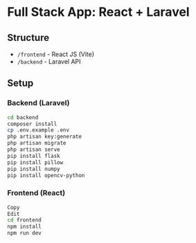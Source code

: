 # Full Stack App: React + Laravel

## Structure
- `/frontend` - React JS (Vite)
- `/backend` - Laravel API

## Setup

### Backend (Laravel)
```bash
cd backend
composer install
cp .env.example .env
php artisan key:generate
php artisan migrate
php artisan serve
pip install flask
pip install pillow
pip install numpy
pip install opencv-python

```
### Frontend (React)
```bash
Copy
Edit
cd frontend
npm install
npm run dev